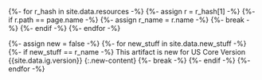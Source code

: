 <!--
site.data.structuredefinitions.{SD}.name maps new artifact
site.data.structuredefinitions.{SD}.path maps to page.name
 -->
{%- for r_hash in site.data.resources -%}
  {%- assign r = r_hash[1] -%}
      {%- if r.path == page.name -%}
       {%- assign r_name = r.name -%}
       {%- break -%}
      {%- endif -%}
{%- endfor -%}

{%- assign new = false -%}
{%- for new_stuff in site.data.new_stuff -%}
    {%- if new_stuff == r_name  -%}
This artifact is new for US Core Version {{site.data.ig.version}}
{:.new-content}
        {%- break -%}
    {%- endif -%}
{%- endfor -%}
